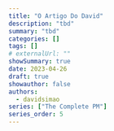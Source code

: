 ```yaml
---
title: "O Artigo Do David"
description: "tbd"
summary: "tbd"
categories: []
tags: []
# externalUrl: ""
showSummary: true
date: 2023-04-26
draft: true
showauthor: false
authors:
  - davidsimao
series: ["The Complete PM"]
series_order: 5
---
```



